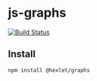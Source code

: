 # js-graphs

[![Build Status](https://travis-ci.org/hexlet-components/js-graphs.svg?branch=master)](https://travis-ci.org/hexlet-components/js-graphs)

## Install

```sh
npm install @hexlet/graphs
```